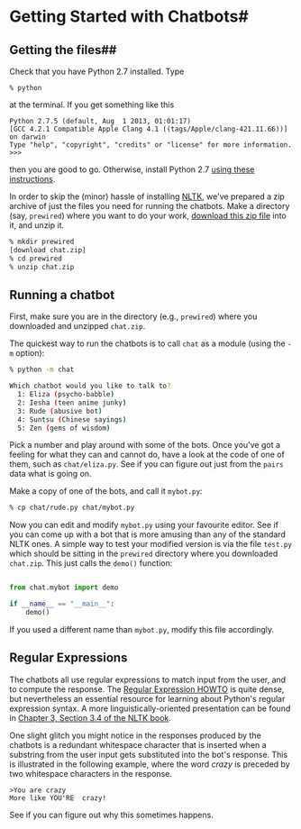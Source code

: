 # Getting Started with Chatbots#

## Getting the files##

Check that you have Python 2.7 installed. Type

	% python

at the terminal. If you get something like this

	Python 2.7.5 (default, Aug  1 2013, 01:01:17)
	[GCC 4.2.1 Compatible Apple Clang 4.1 ((tags/Apple/clang-421.11.66))] on darwin
	Type "help", "copyright", "credits" or "license" for more information.
	>>>

then you are good to go. Otherwise, install Python 2.7
[using these instructions](http://www.python.org/getit/releases/2.7.5/).

In order to skip the (minor) hassle of installing
[NLTK](http://nltk.org/install.html), we've prepared a zip archive of
just the files you need for running the chatbots. Make a directory (say, `prewired`) where you want to do your work,  [download this
zip file](http://data.inf.ed.ac.uk/catalog/storage/f/2013-10-15T11%3A50%3A03.026Z/chat.zip) into it, and unzip it.

```bash
% mkdir prewired
[download chat.zip]
% cd prewired
% unzip chat.zip
```

## Running a chatbot ##

First, make sure you are in the directory (e.g., `prewired`) where you downloaded and unzipped `chat.zip`.

The quickest way to run the chatbots is to call `chat` as a module (using the `-m` option):

```bash
% python -m chat

Which chatbot would you like to talk to?
  1: Eliza (psycho-babble)
  2: Iesha (teen anime junky)
  3: Rude (abusive bot)
  4: Suntsu (Chinese sayings)
  5: Zen (gems of wisdom)
```

Pick a number and play around with some of the bots. Once you've got a
feeling for what they can and cannot do, have a look at the code of
one of them, such as `chat/eliza.py`. See if you can figure out just from the
`pairs` data what is going on. 

Make a copy of one of the bots, and call it  `mybot.py`:

```bash
% cp chat/rude.py chat/mybot.py
```

Now you can edit and modify `mybot.py` using your favourite
editor. See if you can come up with a bot that is more amusing than
any of the standard NLTK ones. A simple way to test your modified
version is via the file `test.py` which should be sitting in the
`prewired` directory where you downloaded `chat.zip`. This just calls
the `demo()` function:

```python

from chat.mybot import demo

if __name__ == "__main__":
    demo()
```

If you used a different name than `mybot.py`, modify this file
accordingly.

## Regular Expressions ##

The chatbots all use regular expressions to match input from the user,
and to compute the response. The [Regular Expression HOWTO](http://docs.python.org/2/howto/regex.html) is quite
dense, but nevertheless an essential resource for learning about
Python's regular expression syntax. A more linguistically-oriented
presentation can be found in [Chapter 3, Section 3.4 of the NLTK
book](http://nltk.org/book/ch03.html).

One slight glitch you might notice in the responses produced by the
chatbots is a redundant whitespace character that is inserted when a
substring from the user input gets substituted into the bot's
response. This is illustrated in the following example, where the word
*crazy* is preceded by two whitespace characters in the response.

```
>You are crazy
More like YOU'RE  crazy!
```

See if you can figure out why this sometimes happens.



